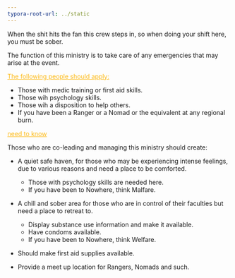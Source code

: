 ```yaml
---
typora-root-url: ../static
---
```


When the shit hits the fan this crew steps in, so when doing your shift here, you must be sober. 

The function of this ministry is to take care of any emergencies that may arise at the event.  

<span style="color:fdb913;"><u>The following people should apply:</u></span>

- Those with medic training or first aid skills.
- Those wih psychology skills.
- Those wih a disposition to help others. 
- If you have been a Ranger or a Nomad or the equivalent at any regional burn. 

<span style="color:fdb913;"><u>need to know</u></span>

Those who are co-leading and managing this ministry should create:

- A quiet safe haven, for those who may be experiencing intense feelings, due to various reasons and need a place to be comforted.

  - Those with psychology skills are needed here.
  - If you have been to Nowhere, think Malfare.

- A chill and sober area for those who are in control of their faculties but need a place to retreat to.

  - Display substance use information and make it available.
  - Have condoms available. 
  - If you have been to Nowhere, think Welfare. 

- Should make first aid supplies available. 

- Provide a meet up location for Rangers, Nomads and such.

  ​


